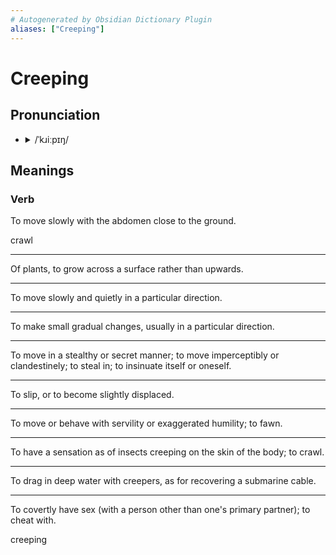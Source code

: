 ```yaml
---
# Autogenerated by Obsidian Dictionary Plugin
aliases: ["Creeping"]
---
```


# Creeping

## Pronunciation

- <details><summary>/ˈkɹiːpɪŋ/</summary><audio controls><source src="https://api.dictionaryapi.dev/media/pronunciations/en/creeping-us.mp3"></audio></details>

## Meanings

### Verb

To move slowly with the abdomen close to the ground.

crawl

---

Of plants, to grow across a surface rather than upwards.

---

To move slowly and quietly in a particular direction.

---

To make small gradual changes, usually in a particular direction.

---

To move in a stealthy or secret manner; to move imperceptibly or clandestinely; to steal in; to insinuate itself or oneself.

---

To slip, or to become slightly displaced.

---

To move or behave with servility or exaggerated humility; to fawn.

---

To have a sensation as of insects creeping on the skin of the body; to crawl.

---

To drag in deep water with creepers, as for recovering a submarine cable.

---

To covertly have sex (with a person other than one's primary partner); to cheat with.




creeping